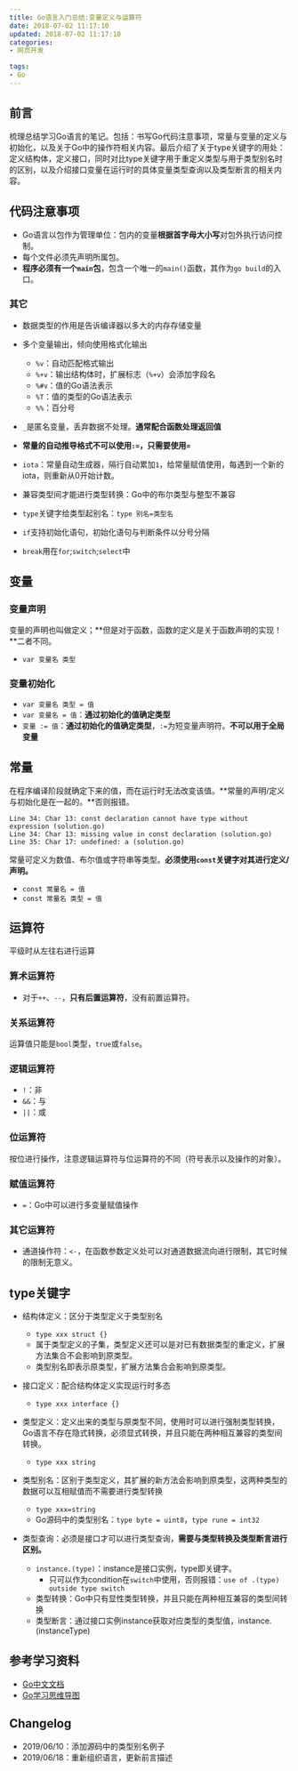 ```yaml
---
title: Go语言入门总结:变量定义与运算符
date: 2018-07-02 11:17:10
updated: 2018-07-02 11:17:10
categories:
- 网页开发

tags:
- Go
---
```

## 前言
梳理总结学习Go语言的笔记。包括：书写Go代码注意事项，常量与变量的定义与初始化，以及关于Go中的操作符相关内容。最后介绍了关于type关键字的用处：定义结构体，定义接口，同时对比type关键字用于重定义类型与用于类型别名时的区别，以及介绍接口变量在运行时的具体变量类型查询以及类型断言的相关内容。

<!-- more -->
## 代码注意事项
- Go语言以包作为管理单位：包内的变量**根据首字母大小写**对包外执行访问控制。
- 每个文件必须先声明所属包。
- **程序必须有一个`main`包**，包含一个唯一的`main()`函数，其作为`go build`的入口。

### 其它
- 数据类型的作用是告诉编译器以多大的内存存储变量
- 多个变量输出，倾向使用格式化输出
    - `%v`：自动匹配格式输出
    - `%+v`：输出结构体时，扩展标志（`%+v`）会添加字段名
    - `%#v`：值的Go语法表示
    - `%T`：值的类型的Go语法表示
    - `%%`：百分号

- `_`是匿名变量，丢弃数据不处理。**通常配合函数处理返回值**
- **常量的自动推导格式不可以使用`:=`，只需要使用`=`**
- `iota`：常量自动生成器，隔行自动累加`1`，给常量赋值使用，每遇到一个新的iota，则重新从0开始计数。
- 兼容类型间才能进行类型转换：Go中的布尔类型与整型不兼容
- `type`关键字给类型起别名：`type 别名=类型名`
- `if`支持初始化语句，初始化语句与判断条件以分号分隔
- `break`用在`for`;`switch`;`select`中

## 变量
### 变量声明
变量的声明也叫做定义；**但是对于函数，函数的定义是关于函数声明的实现！**二者不同。
- `var 变量名 类型`

### 变量初始化
- `var 变量名 类型 = 值`
- `var 变量名 = 值`：**通过初始化的值确定类型**
- `变量 := 值`：**通过初始化的值确定类型**，`:=`为短变量声明符。**不可以用于全局变量**

## 常量
在程序编译阶段就确定下来的值，而在运行时无法改变该值。**常量的声明/定义与初始化是在一起的。**否则报错。

```output
Line 34: Char 13: const declaration cannot have type without expression (solution.go)
Line 34: Char 13: missing value in const declaration (solution.go)
Line 35: Char 17: undefined: a (solution.go)
```
常量可定义为数值、布尔值或字符串等类型。**必须使用`const`关键字对其进行定义/声明。**

- `const 常量名 = 值`
- `const 常量名 类型 = 值`

## 运算符
平级时从左往右进行运算

### 算术运算符
- 对于`++`、`--`，**只有后置运算符**，没有前置运算符。

### 关系运算符
运算值只能是`bool`类型，`true`或`false`。

### 逻辑运算符
- `!`：非
- `&&`：与
- `||`：或

### 位运算符
按位进行操作，注意逻辑运算符与位运算符的不同（符号表示以及操作的对象）。

### 赋值运算符
- `=`：Go中可以进行多变量赋值操作

### 其它运算符
- 通道操作符：`<-`，在函数参数定义处可以对通道数据流向进行限制，其它时候的限制无意义。

## type关键字
- 结构体定义：区分于类型定义于类型别名
    - `type xxx struct {}`
    - 属于类型定义的子集，类型定义还可以是对已有数据类型的重定义，扩展方法集合不会影响到原类型。
    - 类型别名即表示原类型，扩展方法集合会影响到原类型。

- 接口定义：配合结构体定义实现运行时多态
    - `type xxx interface {}`

- 类型定义：定义出来的类型与原类型不同，使用时可以进行强制类型转换，Go语言不存在隐式转换，必须显式转换，并且只能在两种相互兼容的类型间转换。
    - `type xxx string`

- 类型别名：区别于类型定义，其扩展的新方法会影响到原类型，这两种类型的数据可以互相赋值而不需要进行类型转换
    - `type xxx=string`
    - Go源码中的类型别名：`type byte = uint8`，`type rune = int32`

- 类型查询：必须是接口才可以进行类型查询，**需要与类型转换及类型断言进行区别。**
    - `instance.(type)`：instance是接口实例，type即关键字。
        - 只可以作为condition在`switch`中使用，否则报错：`use of .(type) outside type switch`
    - 类型转换：Go中只有显性类型转换，并且只能在两种相互兼容的类型间转换
    - 类型断言：通过接口实例instance获取对应类型的类型值，instance.(instanceType)

## 参考学习资料
- [Go中文文档](https://studygolang.com/pkgdoc)
- [Go学习思维导图](https://www.processon.com/view/link/5a9ba4c8e4b0a9d22eb3bdf0#map)

## Changelog
- 2019/06/10：添加源码中的类型别名例子
- 2019/06/18：重新组织语言，更新前言描述
